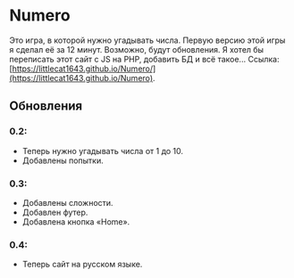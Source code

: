 # Numero
Это игра, в которой нужно угадывать числа. Первую версию этой игры я сделал её за 12 минут. Возможно, будут обновления. Я хотел бы переписать этот сайт с JS на PHP, добавить БД и всё такое... Ссылка: [https://littlecat1643.github.io/Numero/](https://littlecat1643.github.io/Numero).
## Обновления
### 0.2:
- Теперь нужно угадывать числа от 1 до 10.
- Добавлены попытки.
### 0.3:
- Добавлены сложности.
- Добавлен футер.
- Добавлена кнопка «Home».
### 0.4:
- Теперь сайт на русском языке.
